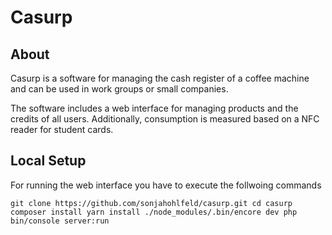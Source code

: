  # Casurp
 
 ## About
 Casurp is a software for managing the cash register of a coffee machine and can be used in work groups or small
 companies.
 
 The software includes a web interface for managing products and the credits of all users.
 Additionally, consumption is measured based on a NFC reader for student cards.
 
 
 ## Local Setup
 
 For running the web interface you have to execute the follwoing commands
 
``git clone https://github.com/sonjahohlfeld/casurp.git
cd casurp 
composer install
yarn install
./node_modules/.bin/encore dev
php bin/console server:run``